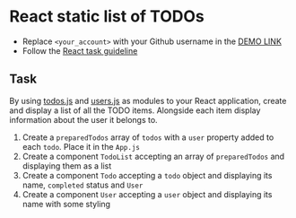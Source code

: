 # React static list of TODOs
- Replace `<your_account>` with your Github username in the
  [DEMO LINK](https://dimadp.github.io/react_static-list-of-todos/)
- Follow the [React task guideline](https://github.com/mate-academy/react_task-guideline#react-tasks-guideline)

## Task
By using [todos.js](./src/api/todos.js) and [users.js](./src/api/users.js) as
modules to your React application, create and display a list of all the TODO
items. Alongside each item display information about the user it belongs to.

1. Create a `preparedTodos` array of `todos` with a `user` property added to each `todo`. Place it in the `App.js`
2. Create a component `TodoList` accepting an array of `preparedTodos` and displaying them as a list
3. Create a component `Todo` accepting a `todo` object and displaying its name, `completed` status and `User`
4. Create a component `User` accepting a `user` object and displaying its name with some styling
